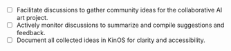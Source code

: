 - [ ] Facilitate discussions to gather community ideas for the collaborative AI art project.
- [ ] Actively monitor discussions to summarize and compile suggestions and feedback.
- [ ] Document all collected ideas in KinOS for clarity and accessibility.